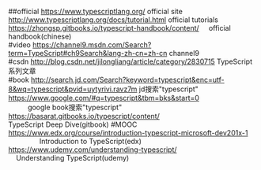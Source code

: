 ##official
https://www.typescriptlang.org/ official site<br>
http://www.typescriptlang.org/docs/tutorial.html  official  tutorials<br>
https://zhongsp.gitbooks.io/typescript-handbook/content/     official handbook(chinese)<br>
#video
https://channel9.msdn.com/Search?term=TypeScript#ch9Search&lang-zh-cn=zh-cn  channel9<br>
#csdn
http://blog.csdn.net/jilongliang/article/category/2830715  TypeScript系列文章<br>
#book
http://search.jd.com/Search?keyword=typescript&enc=utf-8&wq=typescript&pvid=uytyrivi.ravz7m jd搜索"typescript"<br>
https://www.google.com/#q=typescript&tbm=bks&start=0                                        google book搜索"typescript"<br>
https://basarat.gitbooks.io/typescript/content/                                             TypeScript Deep Dive(gitbook)
#MOOC
https://www.edx.org/course/introduction-typescript-microsoft-dev201x-1                      Introduction to TypeScript(edx)<br>
https://www.udemy.com/understanding-typescript/                                             Understanding TypeScript(udemy)<br>
